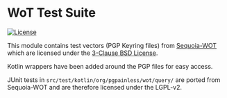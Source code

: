 <!--
SPDX-FileCopyrightText: 2023 Paul Schaub <info@pgpainless.org>

SPDX-License-Identifier: BSD-3-Clause
-->

# WoT Test Suite

[![License](https://img.shields.io/badge/License-BSD%203--Clause-blue.svg)](https://opensource.org/licenses/BSD-3-Clause)

This module contains test vectors (PGP Keyring files) from [Sequoia-WOT](https://gitlab.com/sequoia-pgp/sequoia-wot/-/tree/main/tests/data)
which are licensed under the [3-Clause BSD License](https://opensource.org/license/bsd-3-clause/).

Kotlin wrappers have been added around the PGP files for easy access.

JUnit tests in `src/test/kotlin/org/pgpainless/wot/query/` are ported from Sequoia-WOT and are therefore licensed under the LGPL-v2.